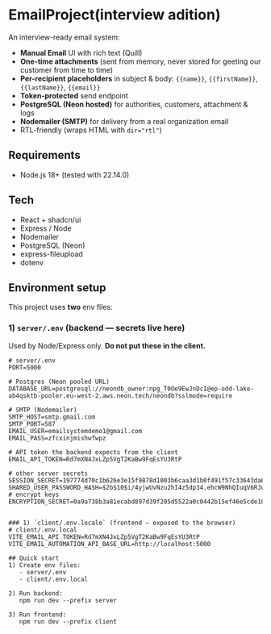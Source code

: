 # EmailProject(interview adition)

An interview-ready email system:
- **Manual Email** UI with rich text (Quill)
- **One-time attachments** (sent from memory, never stored for geeting our customer from time to time)
- **Per-recipient placeholders** in subject & body: `{{name}}`, `{{firstName}}`, `{{lastName}}`, `{{email}}`
- **Token-protected** send endpoint
- **PostgreSQL (Neon hosted)** for authorities, customers, attachment & logs
- **Nodemailer (SMTP)** for delivery from a real organization email
- RTL-friendly (wraps HTML with `dir="rtl"`)

## Requirements
- Node.js 18+  (tested with 22.14.0)

## Tech
- React + shadcn/ui
- Express / Node
- Nodemailer
- PostgreSQL (Neon)
- express-fileupload
- dotenv

## Environment setup

This project uses **two** env files:

### 1) `server/.env`  (backend — secrets live here)
Used by Node/Express only. **Do not put these in the client.**

```env
# server/.env
PORT=5000

# Postgres (Neon pooled URL)
DATABASE_URL=postgresql://neondb_owner:npg_T0Oe9EwJnDcI@ep-odd-lake-ab4qsktb-pooler.eu-west-2.aws.neon.tech/neondb?sslmode=require

# SMTP (Nodemailer)
SMTP_HOST=smtp.gmail.com
SMTP_PORT=587
EMAIL_USER=emailsystemdemo1@gmail.com
EMAIL_PASS=zfcxinjmishwfwpz

# API token the backend expects from the client
EMAIL_API_TOKEN=Rd7mXN4JxLZp5VgT2KaBw9FqEsYU3RtP

# other server secrets
SESSION_SECRET=197774d70c1b626e3e15f9878d1003b6caa3d1b0f491f57c33643da61508bd53bdb20d0b4950058501ed9aff4e0e1b12
SHARED_USER_PASSWORD_HASH=$2b$10$i/4yjwUvNzu2hI4z5dp34.ehcW9NhQIuqV6RJueMklSrQGgqnLV5S
# encrypt keys
ENCRYPTION_SECRET=0a9a738b3a81ecabd897d39f205d5522a0c0442b15ef46e5cde18fbf32f5e9b27d0ec807877989db6591c6402bf1c04b


### 1) `client/.env.locale` (frontend — exposed to the browser)
# client/.env.local
VITE_EMAIL_API_TOKEN=Rd7mXN4JxLZp5VgT2KaBw9FqEsYU3RtP
VITE_EMAIL_AUTOMATION_API_BASE_URL=http://localhost:5000

## Quick start
1) Create env files:
   - server/.env
   - client/.env.local

2) Run backend:
   npm run dev --prefix server

3) Run frontend:
   npm run dev --prefix client